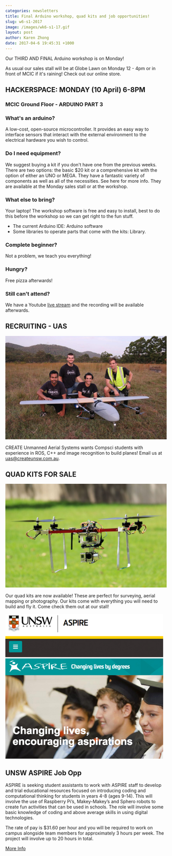 ```yaml
---
categories: newsletters
title: Final Arduino workshop, quad kits and job opportunities!
slug: w6-s1-2017
image: /images/wk6-s1-17.gif
layout: post
author: Karen Zhong
date: 2017-04-6 19:45:31 +1000
---
```


Our THIRD AND FINAL Arduino workshop is on Monday!

As usual our sales stall will be at Globe Lawn on Monday 12 - 4pm or in front of MCIC if it's raining! Check out our online store.

## HACKERSPACE: MONDAY (10 April) 6-8PM
### MCIC Ground Floor - ARDUINO PART 3

### What's an arduino?
A low-cost, open-source microcontroller. It provides an easy way to interface sensors that interact with the external environment to the electrical hardware you wish to control.

### Do I need equipment?
We suggest buying a kit if you don't have one from the previous weeks. There are two options: the basic $20 kit or a comprehensive kit with the option of either an UNO or MEGA. They have a fantastic variety of components as well as all of the necessities. See here for more info. They are available at the Monday sales stall or at the workshop.

### What else to bring?
Your laptop! The workshop software is free and easy to install, best to do this before the workshop so we can get right to the fun stuff.
- The current Arduino IDE: Arduino software
- Some libraries to operate parts that come with the kits: Library.

### Complete beginner?
Not a problem, we teach you everything!

### Hungry?
Free pizza afterwards!

### Still can't attend?
We have a Youtube [live stream](https://www.youtube.com/c/createunsw/live) and the recording will be available afterwards.


## RECRUITING - UAS

![CREATE UAS](/images/uas.jpeg)

CREATE Unmanned Aerial Systems wants Compsci students with experience in ROS, C++ and image recognition to build planes! Email us at uas@createunsw.com.au.

## QUAD KITS FOR SALE

![Quadcopters](/images/quad.jpg)

Our quad kits are now available! These are perfect for surveying, aerial mapping or photography. Our kits come with everything you will need to build and fly it. Come check them out at our stall!

![Aspire Workshops](/images/wk6-s1-17-3.jpg)

## UNSW ASPIRE Job Opp
ASPIRE is seeking student assistants to work with ASPIRE staff to develop and trial educational resources focused on introducing coding and computational thinking for students in years 4-8 (ages 9-14). This will involve the use of Raspberry Pi’s, Makey-Makey’s and Sphero robots to create fun activities that can be used in schools. The role will involve some basic knowledge of coding and above average skills in using digital technologies.

The rate of pay is $31.60 per hour and you will be required to work on campus alongside team members for approximately 3 hours per week. The project will involve up to 20 hours in total.

[More Info](https://www.facebook.com/groups/createunsw/863601780453529/)
